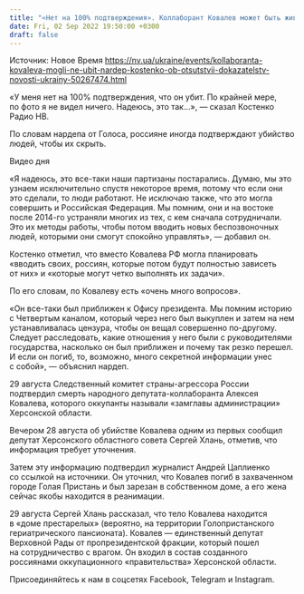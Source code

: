 ```yaml
---
title: "«Нет на 100% подтверждения». Коллаборант Ковалев может быть жив — нардеп Костенко"
date: Fri, 02 Sep 2022 19:50:00 +0300
draft: false
---
```

Источник: Новое Время https://nv.ua/ukraine/events/kollaboranta-kovaleva-mogli-ne-ubit-nardep-kostenko-ob-otsutstvii-dokazatelstv-novosti-ukrainy-50267474.html


«У меня нет на 100% подтверждения, что он убит. По крайней мере, по фото я не видел ничего. Надеюсь, это так…», — сказал Костенко Радио НВ.

По словам нардепа от Голоса, россияне иногда подтверждают убийство людей, чтобы их скрыть.

 Видео дня   

«Я надеюсь, это все-таки наши партизаны постарались. Думаю, мы это узнаем исключительно спустя некоторое время, потому что если они это сделали, то люди работают. Не исключаю также, что это могла совершить и Российская Федерация. Мы помним, они и на востоке после 2014-го устраняли многих из тех, с кем сначала сотрудничали. Это их методы работы, чтобы потом вводить новых беспозвоночных людей, которыми они смогут спокойно управлять», — добавил он.

Костенко отметил, что вместо Ковалева РФ могла планировать «вводить своих, россиян, которые потом будут полностью зависеть от них» и «которые могут четко выполнять их задачи».

По его словам, по Ковалеву есть «очень много вопросов».

«Он все-таки был приближен к Офису президента. Мы помним историю с Четвертым каналом, который через него был выкуплен и затем на нем устанавливалась цензура, чтобы он вещал совершенно по-другому. Следует расследовать, какие отношения у него были с руководителями государства, насколько он был приближен и почему так резко перешел. И если он погиб, то, возможно, много секретной информации унес с собой», — объяснил нардеп.

29 августа Следственный комитет страны-агрессора России подтвердил смерть народного депутата-коллаборанта Алексея Ковалева, которого оккупанты называли «замглавы администрации» Херсонской области.

Вечером 28 августа об убийстве Ковалева одним из первых сообщил депутат Херсонского областного совета Сергей Хлань, отметив, что информация требует уточнения.

Затем эту информацию подтвердил журналист Андрей Цаплиенко со ссылкой на источники. Он уточнил, что Ковалев погиб в захваченном городе Голая Пристань и был зарезан в собственном доме, а его жена сейчас якобы находится в реанимации.

29 августа Сергей Хлань рассказал, что тело Ковалева находится в «доме престарелых» (вероятно, на территории Голопристанского гериатрического пансионата). Ковалев — единственный депутат Верховной Рады от пропрезидентской фракции, который пошел на сотрудничество с врагом. Он входил в состав созданного россиянами оккупационного «правительства» Херсонской области.

Присоединяйтесь к нам в соцсетях Facebook, Telegram и Instagram.
